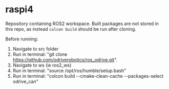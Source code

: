 # raspi4

Repository containing ROS2 workspace. Built packages are not stored in this repo, as instead `colcon build` should be run after cloning. 

Before running:

1. Navigate to src folder 
2. Run in terminal: "git clone https://github.com/odriverobotics/ros_odrive.git".
3. Navigate to ws (ie ros2_ws)
4. Run in terminal: "source /opt/ros/humble/setup.bash"
5. Run in terminal: "colcon build --cmake-clean-cache --packages-select odrive_can"

